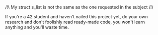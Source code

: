 /!\ My struct s_list is not the same as the one requested in the subject /!\

If you're a 42 student and haven't nailed this project yet, do your own research and don't foolishly read ready-made code, you won't learn anything and you'll waste time.
